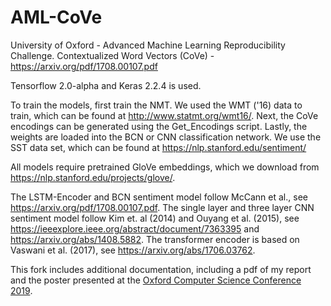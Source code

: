 # AML-CoVe
University of Oxford - Advanced Machine Learning Reproducibility Challenge. Contextualized Word Vectors (CoVe) - https://arxiv.org/pdf/1708.00107.pdf

Tensorflow 2.0-alpha and Keras 2.2.4 is used.


To train the models, first train the NMT. We used the WMT ('16) data to train, which can be found at http://www.statmt.org/wmt16/. 
Next, the CoVe encodings can be generated using the Get_Encodings script. 
Lastly, the weights are loaded into the BCN or CNN classification network. We use the SST data set, which can be found at https://nlp.stanford.edu/sentiment/ 

All models require pretrained GloVe embeddings, which we download from https://nlp.stanford.edu/projects/glove/. 

The LSTM-Encoder and BCN sentiment model follow McCann et al., see https://arxiv.org/pdf/1708.00107.pdf. 
The single layer and three layer CNN sentiment model follow Kim et. al (2014) and Ouyang et al. (2015), see https://ieeexplore.ieee.org/abstract/document/7363395 and https://arxiv.org/abs/1408.5882.
The transformer encoder is based on Vaswani et al. (2017), see https://arxiv.org/abs/1706.03762. 

This fork includes additional documentation, including a pdf of my report and the poster presented at the [Oxford Computer Science Conference 2019](https://oxfordcsc.com/).

